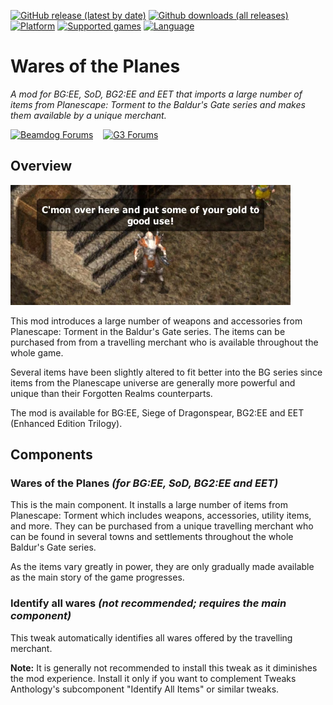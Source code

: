 [![GitHub release (latest by date)](https://img.shields.io/github/v/release/Argent77/A7-WaresOfThePlanes?color=darkred&include_prereleases&label=latest%20release)](https://github.com/Argent77/A7-WaresOfThePlanes/releases/latest)
[![Github downloads (all releases)](https://img.shields.io/github/downloads/Argent77/A7-WaresOfThePlanes/total.svg?color=gold)](https://github.com/Argent77/A7-WaresOfThePlanes/releases)
[![Platform](https://img.shields.io/static/v1?label=platform&message=Windows%20%7C%20macOS%20%7C%20Linux%20%7C%20Project%20Infinity&color=informational)](https://github.com/Argent77/A7-WaresOfThePlanes/releases/latest)
[![Supported games](https://img.shields.io/static/v1?label=supported%20games&message=BG%3AEE%20%7C%20SoD%20%7C%20BG2%3AEE%20%7C%20EET&color=indigo)](https://github.com/Argent77/A7-WaresOfThePlanes)
[![Language](https://img.shields.io/static/v1?label=language&message=English%20%7C%20German&color=limegreen)](https://github.com/Argent77/A7-WaresOfThePlanes)

# Wares of the Planes
*A mod for BG:EE, SoD, BG2:EE and EET that imports a large number of items from Planescape: Torment to the Baldur's Gate series and makes them available by a unique merchant.*

[![Beamdog Forums](https://img.shields.io/static/v1?label=Discussion&message=Beamdog%20Forums&color=444&labelColor=eee&style=for-the-badge)](https://forums.beamdog.com/discussion/88361/wares-of-the-planes-planescape-items-for-baldurs-gate "Beamdog Forums")
&nbsp;&nbsp;
[![G3 Forums](https://img.shields.io/static/v1?label=Discussion&message=G3%20Forums&color=3b45a3&labelColor=eee&style=for-the-badge)](https://www.gibberlings3.net/forums/topic/38054-wares-of-the-planes-planescape-items-for-baldurs-gate "The Gibberlings Three Forums")

## Overview

![Sigil Merchant](A7-WaresOfThePlanes/doc/logo.webp)

This mod introduces a large number of weapons and accessories from Planescape: Torment in the Baldur's Gate series. The items can be purchased from from a travelling merchant who is available throughout the whole game.

Several items have been slightly altered to fit better into the BG series since items from the Planescape universe are generally more powerful and unique than their Forgotten Realms counterparts.

The mod is available for BG:EE, Siege of Dragonspear, BG2:EE and EET (Enhanced Edition Trilogy).

## Components

### Wares of the Planes *(for BG:EE, SoD, BG2:EE and EET)*

This is the main component. It installs a large number of items from Planescape: Torment which includes weapons, accessories, utility items, and more. They can be purchased from a unique travelling merchant who can be found in several towns and settlements throughout the whole Baldur's Gate series.

As the items vary greatly in power, they are only gradually made available as the main story of the game progresses.

### Identify all wares *(not recommended; requires the main component)*

This tweak automatically identifies all wares offered by the travelling merchant.

**Note:** It is generally not recommended to install this tweak as it diminishes the mod experience. Install it only if you want to complement Tweaks Anthology's subcomponent "Identify All Items" or similar tweaks.
